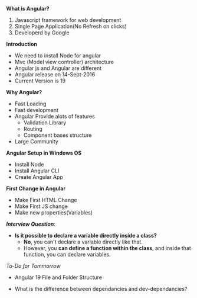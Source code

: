 **What is Angular?**

1. Javascript framework for web development
2. Single Page Application(No Refresh on clicks)
3. Developerd by Google


**Introduction**

- We need to install Node for angular
- Mvc (Model view controller) architecture
- Angular js and Angular are different
- Angular release on 14-Sept-2016
- Current Version is 19

**Why Angular?**

- Fast Loading
- Fast development
- Angular Provide alots of features
    - Validation Library
    - Routing
    -  Component bases structure
- Large Community

**Angular Setup in Windows OS**

- Install Node
- Install Angular CLI
- Create Angular App

**First Change in Angular**

- Make First HTML Change
- Make First JS change
- Make new properties(Variables)

***Interview Question***:

- **Is it possible to declare a variable directly inside a class?**  
  - **No**, you can't declare a variable directly like that.  
  - However, you **can define a function within the class**, and inside that function, you can declare variables.

*To-Do for Tommorrow*
 - Angular 19 File and Folder Structure

- What is the difference between dependancies and dev-dependancies?